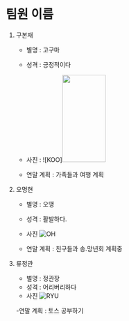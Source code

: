 # 팀원 이름
1. 구본재 
    - 별명 : 고구마
    - 성격 : 긍정적이다
    - 사진 : 
            ![KOO]<img src = "https://github.com/quickview/ssafy_daejeon_4_6/blob/master/img/koo.jpg" width = "100" height ="200" >
    
    - 연말 계획 : 가족들과 여행 계획
2. 오명현 
    - 별명 : 오맹
    - 성격 : 활발하다.
    - 사진 
            ![OH](https://github.com/quickview/ssafy_daejeon_4_6/blob/master/img/oh.png)
    
    - 연말 계획 : 친구들과 송.망년회 계획중
3. 류정관 
    - 별명 : 정관장
    - 성격 : 어리버리하다
    - 사진 
            ![RYU](https://github.com/quickview/ssafy_daejeon_4_6/blob/master/img/ryu.jpg)
    
    -연말 계획 : 토스 공부하기
